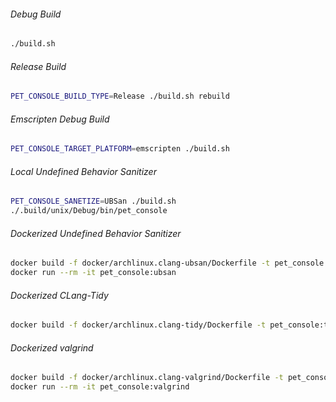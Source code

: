 ###### Debug Build
````bash
./build.sh
````

###### Release Build
````bash
PET_CONSOLE_BUILD_TYPE=Release ./build.sh rebuild
````

###### Emscripten Debug Build
````bash
PET_CONSOLE_TARGET_PLATFORM=emscripten ./build.sh
````

###### Local Undefined Behavior Sanitizer
````bash
PET_CONSOLE_SANETIZE=UBSan ./build.sh
./.build/unix/Debug/bin/pet_console
````

###### Dockerized Undefined Behavior Sanitizer
````bash
docker build -f docker/archlinux.clang-ubsan/Dockerfile -t pet_console:ubsan .
docker run --rm -it pet_console:ubsan
````

###### Dockerized CLang-Tidy
````bash
docker build -f docker/archlinux.clang-tidy/Dockerfile -t pet_console:tidy .
````

###### Dockerized valgrind
````bash
docker build -f docker/archlinux.clang-valgrind/Dockerfile -t pet_console:valgrind .
docker run --rm -it pet_console:valgrind
````